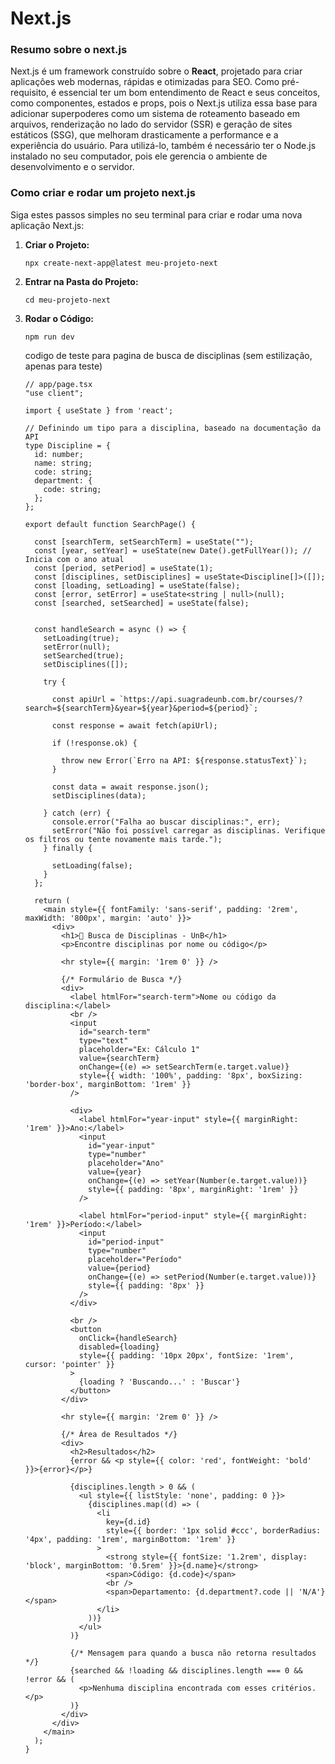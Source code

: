 # Next.js

### Resumo sobre o next.js

Next.js é um framework construído sobre o **React**, projetado para criar aplicações web modernas, rápidas e otimizadas para SEO. Como pré-requisito, é essencial ter um bom entendimento de React e seus conceitos, como componentes, estados e props, pois o Next.js utiliza essa base para adicionar superpoderes como um sistema de roteamento baseado em arquivos, renderização no lado do servidor (SSR) e geração de sites estáticos (SSG), que melhoram drasticamente a performance e a experiência do usuário. Para utilizá-lo, também é necessário ter o Node.js instalado no seu computador, pois ele gerencia o ambiente de desenvolvimento e o servidor.

### Como criar e rodar um projeto next.js

Siga estes passos simples no seu terminal para criar e rodar uma nova aplicação Next.js:

1. **Criar o Projeto:**
    
    `npx create-next-app@latest meu-projeto-next`
    
2. **Entrar na Pasta do Projeto:**
    
    `cd meu-projeto-next`
    
3. **Rodar o Código:**
    
    `npm run dev`
    
    codigo de teste para pagina de busca de disciplinas (sem estilização, apenas para teste)
    
    ```tsx
    // app/page.tsx
    "use client";
    
    import { useState } from 'react';
    
    // Definindo um tipo para a disciplina, baseado na documentação da API
    type Discipline = {
      id: number;
      name: string;
      code: string;
      department: {
        code: string;
      };
    };
    
    export default function SearchPage() {
      
      const [searchTerm, setSearchTerm] = useState("");
      const [year, setYear] = useState(new Date().getFullYear()); // Inicia com o ano atual
      const [period, setPeriod] = useState(1);
      const [disciplines, setDisciplines] = useState<Discipline[]>([]);
      const [loading, setLoading] = useState(false);
      const [error, setError] = useState<string | null>(null);
      const [searched, setSearched] = useState(false); 
    
     
      const handleSearch = async () => {
        setLoading(true);
        setError(null);
        setSearched(true);
        setDisciplines([]);
    
        try {
          
          const apiUrl = `https://api.suagradeunb.com.br/courses/?search=${searchTerm}&year=${year}&period=${period}`;
          
          const response = await fetch(apiUrl);
    
          if (!response.ok) {
            
            throw new Error(`Erro na API: ${response.statusText}`);
          }
    
          const data = await response.json();
          setDisciplines(data);
    
        } catch (err) {
          console.error("Falha ao buscar disciplinas:", err);
          setError("Não foi possível carregar as disciplinas. Verifique os filtros ou tente novamente mais tarde.");
        } finally {
         
          setLoading(false);
        }
      };
    
      return (
        <main style={{ fontFamily: 'sans-serif', padding: '2rem', maxWidth: '800px', margin: 'auto' }}>
          <div>
            <h1>🔎 Busca de Disciplinas - UnB</h1>
            <p>Encontre disciplinas por nome ou código</p>
            
            <hr style={{ margin: '1rem 0' }} />
    
            {/* Formulário de Busca */}
            <div>
              <label htmlFor="search-term">Nome ou código da disciplina:</label>
              <br />
              <input
                id="search-term"
                type="text"
                placeholder="Ex: Cálculo 1"
                value={searchTerm}
                onChange={(e) => setSearchTerm(e.target.value)}
                style={{ width: '100%', padding: '8px', boxSizing: 'border-box', marginBottom: '1rem' }}
              />
    
              <div>
                <label htmlFor="year-input" style={{ marginRight: '1rem' }}>Ano:</label>
                <input
                  id="year-input"
                  type="number"
                  placeholder="Ano"
                  value={year}
                  onChange={(e) => setYear(Number(e.target.value))}
                  style={{ padding: '8px', marginRight: '1rem' }}
                />
    
                <label htmlFor="period-input" style={{ marginRight: '1rem' }}>Período:</label>
                <input
                  id="period-input"
                  type="number"
                  placeholder="Período"
                  value={period}
                  onChange={(e) => setPeriod(Number(e.target.value))}
                  style={{ padding: '8px' }}
                />
              </div>
    
              <br />
              <button 
                onClick={handleSearch} 
                disabled={loading}
                style={{ padding: '10px 20px', fontSize: '1rem', cursor: 'pointer' }}
              >
                {loading ? 'Buscando...' : 'Buscar'}
              </button>
            </div>
    
            <hr style={{ margin: '2rem 0' }} />
    
            {/* Área de Resultados */}
            <div>
              <h2>Resultados</h2>
              {error && <p style={{ color: 'red', fontWeight: 'bold' }}>{error}</p>}
              
              {disciplines.length > 0 && (
                <ul style={{ listStyle: 'none', padding: 0 }}>
                  {disciplines.map((d) => (
                    <li 
                      key={d.id} 
                      style={{ border: '1px solid #ccc', borderRadius: '4px', padding: '1rem', marginBottom: '1rem' }}
                    >
                      <strong style={{ fontSize: '1.2rem', display: 'block', marginBottom: '0.5rem' }}>{d.name}</strong>
                      <span>Código: {d.code}</span>
                      <br />
                      <span>Departamento: {d.department?.code || 'N/A'}</span>
                    </li>
                  ))}
                </ul>
              )}
    
              {/* Mensagem para quando a busca não retorna resultados */}
              {searched && !loading && disciplines.length === 0 && !error && (
                <p>Nenhuma disciplina encontrada com esses critérios.</p>
              )}
            </div>
          </div>
        </main>
      );
    }
    
    ```
